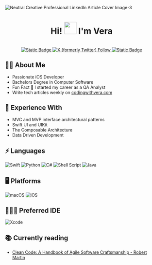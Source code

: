 ![Neutral Creative Professional LinkedIn Article Cover Image-3](https://github.com/Sailor-Saturn/Sailor-Saturn/assets/46728174/c8b9807a-06bb-41c8-b0c2-06cd1b7ff62f)


<h1 align="center">Hi! <img src="https://github.com/sudnyeshtalekar/sudnyeshtalekar/blob/master/Assets/Hi.gif" width="40px"> I'm Vera </h1>
 <p align="center"><br/>
   <a href="https://www.linkedin.com/in/vera-ricardina-dias/">
    <img alt="Static Badge" src="https://img.shields.io/badge/Follow_on-Linked_In-blue">
  </a>
  
  <a href="https://twitter.com/CodingWithVera">
    <img alt="X (formerly Twitter) Follow" src="https://img.shields.io/twitter/follow/CodingWithVera">
  </a>

  <a href="https://www.codingwithvera.com">
    <img alt="Static Badge" src="https://img.shields.io/badge/Read_My_Articles_On-Coding_With_Vera-pink">
  </a>
</p>




## 🙋‍♀️ About Me
* Passionate iOS Developer
* Bachelors Degree in Computer Software
* Fun Fact 💎 I started my career as a QA Analyst
* Write tech articles weekly on [codingwithvera.com](https://www.codingwithvera.com)

## 🧠 Experience With
* MVC and MVP interface architectural patterns
* Swift UI and UIKit
* The Composable Architecture
* Data Driven Development

## ⚡ Languages 
![Swift](https://img.shields.io/badge/swift-F54A2A?style=for-the-badge&logo=swift&logoColor=white) ![Python](https://img.shields.io/badge/python-3670A0?style=for-the-badge&logo=python&logoColor=ffdd54) ![C#](https://img.shields.io/badge/c%23-%23239120.svg?style=for-the-badge&logo=csharp&logoColor=white) ![Shell Script](https://img.shields.io/badge/shell_script-%23121011.svg?style=for-the-badge&logo=gnu-bash&logoColor=white) ![Java](https://img.shields.io/badge/java-%23ED8B00.svg?style=for-the-badge&logo=openjdk&logoColor=white)

##  🖥️ Platforms
![macOS](https://img.shields.io/badge/mac%20os-000000?style=for-the-badge&logo=macos&logoColor=F0F0F0) ![iOS](https://img.shields.io/badge/iOS-000000?style=for-the-badge&logo=ios&logoColor=white)

## 👩🏽‍💻 Preferred IDE
![Xcode](https://img.shields.io/badge/Xcode-007ACC?style=for-the-badge&logo=Xcode&logoColor=white)


## 📚 Currently reading
* [Clean Code: A Handbook of Agile Software Craftsmanship - Robert Martin ](https://www.goodreads.com/book/show/3735293-clean-code)

